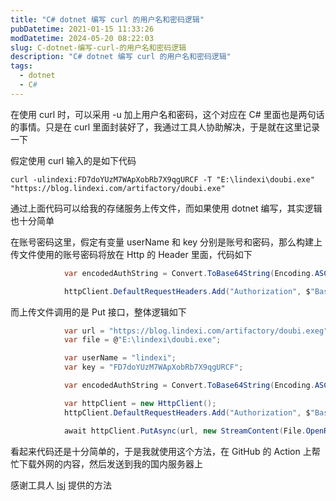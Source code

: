 ```yaml
---
title: "C# dotnet 编写 curl 的用户名和密码逻辑"
pubDatetime: 2021-01-15 11:33:26
modDatetime: 2024-05-20 08:22:03
slug: C-dotnet-编写-curl-的用户名和密码逻辑
description: "C# dotnet 编写 curl 的用户名和密码逻辑"
tags:
  - dotnet
  - C#
---
```





在使用 curl 时，可以采用 -u 加上用户名和密码，这个对应在 C# 里面也是两句话的事情。只是在 curl 里面封装好了，我通过工具人协助解决，于是就在这里记录一下

<!--more-->


<!-- CreateTime:2021/1/15 19:33:26 -->

<!-- 发布 -->

假定使用 curl 输入的是如下代码

```
curl -ulindexi:FD7doYUzM7WApXobRb7X9qgURCF -T "E:\lindexi\doubi.exe" "https://blog.lindexi.com/artifactory/doubi.exe"
```

通过上面代码可以给我的存储服务上传文件，而如果使用 dotnet 编写，其实逻辑也十分简单

在账号密码这里，假定有变量 userName 和 key 分别是账号和密码，那么构建上传文件使用的账号密码将放在 Http 的 Header 里面，代码如下

```csharp
            var encodedAuthString = Convert.ToBase64String(Encoding.ASCII.GetBytes($"{userName}:{key}"));

            httpClient.DefaultRequestHeaders.Add("Authorization", $"Basic {encodedAuthString}");
```

而上传文件调用的是 Put 接口，整体逻辑如下

```csharp
            var url = "https://blog.lindexi.com/artifactory/doubi.exeg";
            var file = @"E:\lindexi\doubi.exe";

            var userName = "lindexi";
            var key = "FD7doYUzM7WApXobRb7X9qgURCF";

            var encodedAuthString = Convert.ToBase64String(Encoding.ASCII.GetBytes($"{userName}:{key}"));

            var httpClient = new HttpClient();
            httpClient.DefaultRequestHeaders.Add("Authorization", $"Basic {encodedAuthString}");

            await httpClient.PutAsync(url, new StreamContent(File.OpenRead(file)));
```

看起来代码还是十分简单的，于是我就使用这个方法，在 GitHub 的 Action 上帮忙下载外网的内容，然后发送到我的国内服务器上

感谢工具人 [lsj](https://blog.sdlsj.net/ ) 提供的方法

